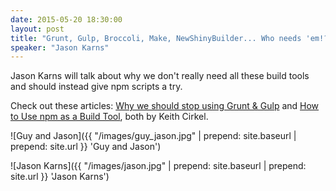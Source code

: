 ```yaml
---
date: 2015-05-20 18:30:00
layout: post
title: "Grunt, Gulp, Broccoli, Make, NewShinyBuilder... Who needs 'em!?"
speaker: "Jason Karns"
---
```


Jason Karns will talk about why we don't really need all these build tools and should instead give npm scripts a try.

Check out these articles: [Why we should stop using Grunt & Gulp](http://blog.keithcirkel.co.uk/why-we-should-stop-using-grunt/) and [How to Use npm as a Build Tool](http://blog.keithcirkel.co.uk/how-to-use-npm-as-a-build-tool/), both by Keith Cirkel.

![Guy and Jason]({{ "/images/guy_jason.jpg" | prepend: site.baseurl | prepend: site.url }} 'Guy and Jason')

![Jason Karns]({{ "/images/jason.jpg" | prepend: site.baseurl | prepend: site.url }} 'Jason Karns')
